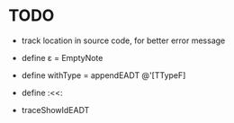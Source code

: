 # TODO

- track location in source code, for better error message

- define ε = EmptyNote
- define withType = appendEADT @'[TTypeF]
- define :<<:

- traceShowIdEADT
